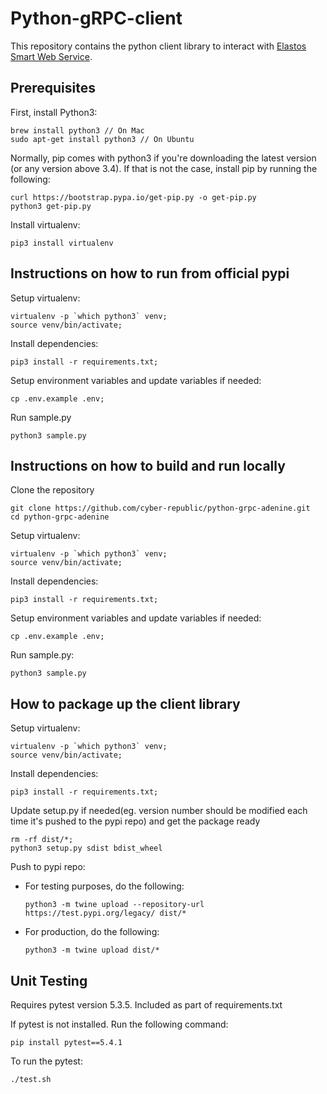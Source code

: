 # Python-gRPC-client
This repository contains the python client library to interact with [Elastos Smart Web Service](https://github.com/cyber-republic/elastos-smartweb-service).

## Prerequisites
First, install Python3:

```
brew install python3 // On Mac
sudo apt-get install python3 // On Ubuntu
```

Normally, pip comes with python3 if you're downloading the latest version (or any version above 3.4). If that is not the case, install pip by running the following:

```
curl https://bootstrap.pypa.io/get-pip.py -o get-pip.py
python3 get-pip.py
```

Install virtualenv:
```
pip3 install virtualenv
```

## Instructions on how to run from official pypi
Setup virtualenv:
```
virtualenv -p `which python3` venv;
source venv/bin/activate;
```
Install dependencies:
```
pip3 install -r requirements.txt;
```
Setup environment variables and update variables if needed:
```
cp .env.example .env;
```
Run sample.py
```
python3 sample.py
```

## Instructions on how to build and run locally
Clone the repository
```
git clone https://github.com/cyber-republic/python-grpc-adenine.git
cd python-grpc-adenine
```
Setup virtualenv:
```
virtualenv -p `which python3` venv;
source venv/bin/activate;
```
Install dependencies:
```
pip3 install -r requirements.txt;
```
Setup environment variables and update variables if needed:
```
cp .env.example .env;
```
Run sample.py:
```
python3 sample.py
```

## How to package up the client library
Setup virtualenv:
```
virtualenv -p `which python3` venv;
source venv/bin/activate;
```
Install dependencies:
```
pip3 install -r requirements.txt;
```
Update setup.py if needed(eg. version number should be modified each time it's pushed to the pypi repo) and get the package ready 
```
rm -rf dist/*;
python3 setup.py sdist bdist_wheel
```
Push to pypi repo:
- For testing purposes, do the following: 
  ```
  python3 -m twine upload --repository-url https://test.pypi.org/legacy/ dist/*
  ```
- For production, do the following:
  ```
  python3 -m twine upload dist/*
  ```

## Unit Testing

Requires pytest version 5.3.5. Included as part of requirements.txt

If pytest is not installed. Run the following command:
```
pip install pytest==5.4.1
```

To run the pytest:
```
./test.sh
```